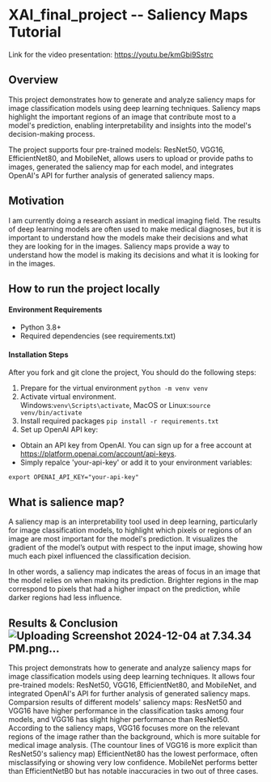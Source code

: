 # XAI_final_project -- Saliency Maps Tutorial
Link for the video presentation: https://youtu.be/kmGbi9Sstrc

## Overview
This project demonstrates how to generate and analyze saliency maps for image classification models using deep learning techniques. Saliency maps highlight the important regions of an image that contribute most to a model's prediction, enabling interpretability and insights into the model's decision-making process.

The project supports four pre-trained models: ResNet50, VGG16, EfficientNet80, and MobileNet, allows users to upload or provide paths to images, generated the saliency map for each model, and integrates OpenAI's API for further analysis of generated saliency maps.

## Motivation
I am currently doing a research assiant in medical imaging field. The results of deep learning models are often used to make medical diagnoses, but it is important to understand how the models make their decisions and what they are looking for in the images. Saliency maps provide a way to understand how the model is making its decisions and what it is looking for in the images.


## How to run the project locally
#### Environment Requirements
- Python 3.8+
- Required dependencies (see requirements.txt)

#### Installation Steps
After you fork and git clone the project, You should do the following steps:
1. Prepare for the virtual environment `python -m venv venv`
2. Activate virtual environment.<br/> Windows:`venv\Scripts\activate`, MacOS or Linux:`source venv/bin/activate`
3. Install required packages `pip install -r requirements.txt`
4. Set up OpenAI API key:
- Obtain an API key from OpenAI. You can sign up for a free account at https://platform.openai.com/account/api-keys.
- Simply repalce 'your-api-key' or add it to your environment variables:
```
export OPENAI_API_KEY="your-api-key"
```

## What is salience map?
A saliency map is an interpretability tool used in deep learning, particularly for image classification models, to highlight which pixels or regions of an image are most important for the model's prediction. It visualizes the gradient of the model’s output with respect to the input image, showing how much each pixel influenced the classification decision.

In other words, a saliency map indicates the areas of focus in an image that the model relies on when making its prediction. Brighter regions in the map correspond to pixels that had a higher impact on the prediction, while darker regions had less influence.

## Results & Conclusion![Uploading Screenshot 2024-12-04 at 7.34.34 PM.png…]()

This project demonstrats how to generate and analyze saliency maps for image classification models using deep learning techniques. It allows four pre-trained models: ResNet50, VGG16, EfficientNet80, and MobileNet, and integrated OpenAI's API for further analysis of generated saliency maps. Comparsion results of different models' saliency maps: ResNet50 and VGG16 have higher performance in the classification tasks among four models, and VGG16 has slight higher performance than ResNet50. According to the saliency maps, VGG16 focuses more on the relevant regions of the image rather than the background, which is more suitable for medical image analysis. (The countour lines of VGG16 is more explicit than ResNet50's saliency map) EfficientNet80 has the lowest performace, often misclassifying or showing very low confidence. MobileNet performs better than EfficientNetB0 but has notable inaccuracies in two out of three cases. 
